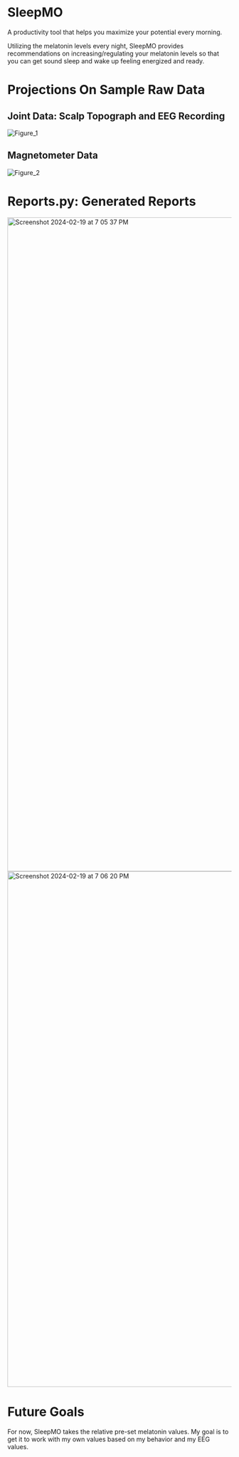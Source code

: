 # SleepMO
A productivity tool that helps you maximize your potential every morning.

Utilizing the melatonin levels every night, SleepMO provides recommendations on increasing/regulating your melatonin levels so that you can get sound sleep and wake up feeling energized and ready.

# Projections On Sample Raw Data

## Joint Data: Scalp Topograph and EEG Recording
![Figure_1](https://github.com/AbhiramRuthala/SleepMO/assets/134224393/2de49942-c756-463c-9b88-8d83c9cd684f)

## Magnetometer Data
![Figure_2](https://github.com/AbhiramRuthala/SleepMO/assets/134224393/8320c3fb-6022-4f4a-9856-1c3892c26e11)

# Reports.py: Generated Reports
<img width="1470" alt="Screenshot 2024-02-19 at 7 05 37 PM" src="https://github.com/AbhiramRuthala/SleepMO/assets/134224393/42927077-614a-4fb5-b373-af77fae89804">
<img width="1159" alt="Screenshot 2024-02-19 at 7 06 20 PM" src="https://github.com/AbhiramRuthala/SleepMO/assets/134224393/d9dec713-c437-4ab1-ab83-35c95f1fc286">

# Future Goals
For now, SleepMO takes the relative pre-set melatonin values. My goal is to get it to work with my own values based on my behavior and my EEG values.
